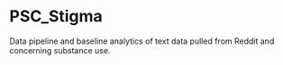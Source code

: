 # PSC_Stigma
Data pipeline and baseline analytics of text data pulled from Reddit and concerning substance use. 
